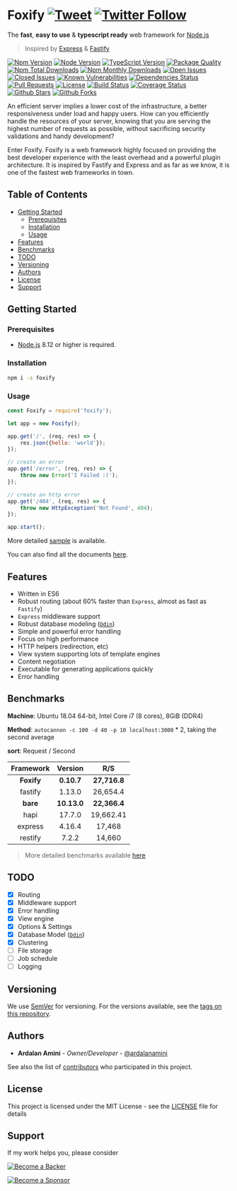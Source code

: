 # Foxify [![Tweet](https://img.shields.io/twitter/url/http/shields.io.svg?style=social)](https://twitter.com/intent/tweet?text=Foxify,%20The%20fast,%20easy%20to%20use%20%26%20typescript%20ready%20web%20framework%20for%20Node.js&url=https://github.com/foxifyjs/foxify&via=foxifyjs&hashtags=foxify,nodejs,web,api,framework,typescript,developers,fast) [![Twitter Follow](https://img.shields.io/twitter/follow/foxifyjs.svg?style=social&label=Follow)](https://twitter.com/foxifyjs)

The **fast**, **easy to use** & **typescript ready** web framework for [Node.js](https://nodejs.org)

> Inspired by [Express](https://expressjs.com) & [Fastify](https://www.fastify.io/)

[![Npm Version](https://img.shields.io/npm/v/foxify.svg)](https://www.npmjs.com/package/foxify)
[![Node Version](https://img.shields.io/node/v/foxify.svg)](https://nodejs.org)
[![TypeScript Version](https://img.shields.io/npm/types/foxify.svg)](https://www.typescriptlang.org)
[![Package Quality](https://npm.packagequality.com/shield/foxify.svg)](https://packagequality.com/#?package=foxify)
[![Npm Total Downloads](https://img.shields.io/npm/dt/foxify.svg)](https://www.npmjs.com/package/foxify)
[![Npm Monthly Downloads](https://img.shields.io/npm/dm/foxify.svg)](https://www.npmjs.com/package/foxify)
[![Open Issues](https://img.shields.io/github/issues-raw/foxifyjs/foxify.svg)](https://github.com/foxifyjs/foxify/issues?q=is%3Aopen+is%3Aissue)
[![Closed Issues](https://img.shields.io/github/issues-closed-raw/foxifyjs/foxify.svg)](https://github.com/foxifyjs/foxify/issues?q=is%3Aissue+is%3Aclosed)
[![Known Vulnerabilities](https://snyk.io/test/github/foxifyjs/foxify/badge.svg?targetFile=package.json)](https://snyk.io/test/github/foxifyjs/foxify?targetFile=package.json)
[![Dependencies Status](https://david-dm.org/foxifyjs/foxify.svg)](https://david-dm.org/foxifyjs/foxify)
[![Pull Requests](https://img.shields.io/badge/PRs-Welcome-brightgreen.svg)](https://github.com/foxifyjs/foxify/pulls)
[![License](https://img.shields.io/github/license/foxifyjs/foxify.svg)](https://github.com/foxifyjs/foxify/blob/master/LICENSE)
[![Build Status](https://api.travis-ci.com/foxifyjs/foxify.svg?branch=master)](https://travis-ci.com/foxifyjs/foxify)
[![Coverage Status](https://codecov.io/gh/foxifyjs/foxify/branch/master/graph/badge.svg)](https://codecov.io/gh/foxifyjs/foxify)
[![Github Stars](https://img.shields.io/github/stars/foxifyjs/foxify.svg?style=social&label=Stars)](https://github.com/foxifyjs/foxify)
[![Github Forks](https://img.shields.io/github/forks/foxifyjs/foxify.svg?style=social&label=Fork)](https://github.com/foxifyjs/foxify)

An efficient server implies a lower cost of the infrastructure, a better responsiveness under load and happy users. How can you efficiently handle the resources of your server, knowing that you are serving the highest number of requests as possible, without sacrificing security validations and handy development?

Enter Foxify. Foxify is a web framework highly focused on providing the best developer experience with the least overhead and a powerful plugin architecture. It is inspired by Fastify and Express and as far as we know, it is one of the fastest web frameworks in town.

## Table of Contents <!-- omit in toc -->

- [Getting Started](#getting-started)
  - [Prerequisites](#prerequisites)
  - [Installation](#installation)
  - [Usage](#usage)
- [Features](#features)
- [Benchmarks](#benchmarks)
- [TODO](#todo)
- [Versioning](#versioning)
- [Authors](#authors)
- [License](#license)
- [Support](#support)

## Getting Started

### Prerequisites

- [Node.js](https://nodejs.org/en/download) 8.12 or higher is required.

### Installation

```bash
npm i -s foxify
```

### Usage

```javascript
const Foxify = require('foxify');

let app = new Foxify();

app.get('/', (req, res) => {
    res.json({hello: 'world'});
});

// create an error
app.get('/error', (req, res) => {
    throw new Error('I Failed :(');
});

// create an http error
app.get('/404', (req, res) => {
    throw new HttpException('Not Found', 404);
});

app.start();
```

More detailed [sample](https://github.com/foxifyjs/foxify/tree/master/demo) is available.

You can also find all the documents [here](https://foxify.js.org).

## Features

- Written in ES6
- Robust routing (about 60% faster than `Express`, almost as fast as `Fastify`)
- `Express` middleware support
- Robust database modeling ([`Odin`](https://github.com/foxifyjs/odin))
- Simple and powerful error handling
- Focus on high performance
- HTTP helpers (redirection, etc)
- View system supporting lots of template engines
- Content negotiation
- Executable for generating applications quickly
- Error handling

## Benchmarks

**Machine**: Ubuntu 18.04 64-bit, Intel Core i7 (8 cores), 8GiB (DDR4)

**Method**: `autocannon -c 100 -d 40 -p 10 localhost:3000` * 2, taking the second average

**sort**: Request / Second

| Framework  | Version     | R/S          |
| :--------: | :---------: | :----------: |
| **Foxify** | **0.10.7**  | **27,716.8** |
| fastify    | 1.13.0      | 26,654.4     |
| **bare**   | **10.13.0** | **22,366.4** |
| hapi       | 17.7.0      | 19,662.41    |
| express    | 4.16.4      | 17,468       |
| restify    | 7.2.2       | 14,660       |

> More detailed benchmarks available [here](https://github.com/foxifyjs/benchmarks)

## TODO

- [x] Routing
- [x] Middleware support
- [x] Error handling
- [x] View engine
- [x] Options & Settings
- [x] Database Model ([`Odin`](https://github.com/foxifyjs/odin))
- [x] Clustering
- [ ] File storage
- [ ] Job schedule
- [ ] Logging

## Versioning

We use [SemVer](http://semver.org) for versioning. For the versions available, see the [tags on this repository](https://github.com/foxifyjs/foxify/tags).

## Authors

- **Ardalan Amini** - *Owner/Developer* - [@ardalanamini](https://github.com/ardalanamini)

See also the list of [contributors](https://github.com/foxifyjs/foxify/contributors) who participated in this project.

## License

This project is licensed under the MIT License - see the [LICENSE](LICENSE) file for details

## Support

If my work helps you, please consider

[![Become a Backer](https://opencollective.com/foxify/tiers/backer.svg?avatarHeight=36)](https://opencollective.com/foxify)

[![Become a Sponsor](https://opencollective.com/foxify/tiers/sponsor.svg?avatarHeight=36)](https://opencollective.com/foxify)
